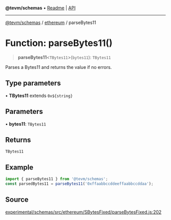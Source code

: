 **@tevm/schemas** • [Readme](../../README.md) \| [API](../../modules.md)

***

[@tevm/schemas](../../README.md) / [ethereum](../README.md) / parseBytes11

# Function: parseBytes11()

> **parseBytes11**\<`TBytes11`\>(`bytes11`): `TBytes11`

Parses a Bytes11 and returns the value if no errors.

## Type parameters

• **TBytes11** extends ```0x${string}```

## Parameters

• **bytes11**: `TBytes11`

## Returns

`TBytes11`

## Example

```ts
import { parseBytes11 } from '@tevm/schemas';
const parsedBytes11 = parseBytes11('0xffaabbccddeeffaabbccddaa');
```

## Source

[experimental/schemas/src/ethereum/SBytesFixed/parseBytesFixed.js:202](https://github.com/evmts/tevm-monorepo/blob/main/experimental/schemas/src/ethereum/SBytesFixed/parseBytesFixed.js#L202)

